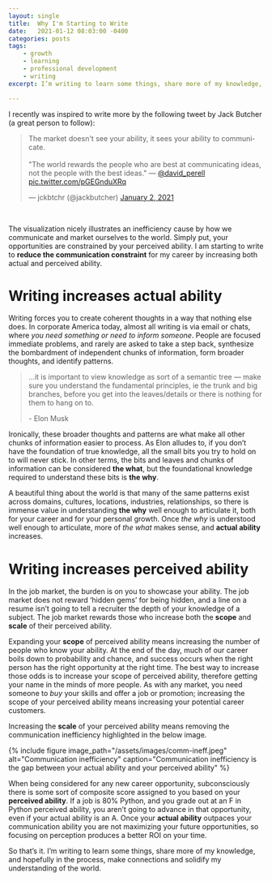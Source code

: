 ```yaml
---
layout: single
title:  Why I'm Starting to Write
date:   2021-01-12 08:03:00 -0400
categories: posts
tags:
    - growth
    - learning
    - professional development
    - writing
excerpt: I’m writing to learn some things, share more of my knowledge, and hopefully in the process, make connections and solidify my understanding of the world.

---
```


I recently was inspired to write more by the following tweet by Jack Butcher (a great person to follow):

<blockquote class="twitter-tweet"><p lang="en" dir="ltr">The market doesn&#39;t see your ability, it sees your ability to communicate.<br><br>&quot;The world rewards the people who are best at communicating ideas, not the people with the best ideas.&quot; — <a href="https://twitter.com/david_perell?ref_src=twsrc%5Etfw">@david_perell</a> <a href="https://t.co/pGEGnduXRq">pic.twitter.com/pGEGnduXRq</a></p>&mdash; jckbtchr (@jackbutcher) <a href="https://twitter.com/jackbutcher/status/1345396017441734662?ref_src=twsrc%5Etfw">January 2, 2021</a></blockquote> <script async src="https://platform.twitter.com/widgets.js" charset="utf-8"></script>

<br>

The visualization nicely illustrates an inefficiency cause by how we communicate and market ourselves to the world. Simply put, your opportunities are constrained by your perceived ability. I am starting to write to **reduce the communication constraint** for my career by increasing both actual and perceived ability.

# Writing increases actual ability

Writing forces you to create coherent thoughts in a way that nothing else does. In corporate America today, almost all writing is via email or chats, where *you need something or need to inform someone*. People are focused immediate problems, and rarely are asked to take a step back, synthesize the bombardment of independent chunks of information, form broader thoughts, and identify patterns.

> …it is important to view knowledge as sort of a semantic tree — make sure you understand the fundamental principles, ie the trunk and big branches, before you get into the leaves/details or there is nothing for them to hang on to.
> 
> \- Elon Musk

Ironically, these broader thoughts and patterns are what make all other chunks of information easier to process. As Elon alludes to, if you don’t have the foundation of true knowledge, all the small bits you try to hold on to will never stick. In other terms, the bits and leaves and chunks of information can be considered **the what**, but the foundational knowledge required to understand these bits is **the why**.

A beautiful thing about the world is that many of the same patterns exist across domains, cultures, locations, industries, relationships, so there is immense value in understanding **the why** well enough to articulate it, both for your career and for your personal growth. Once *the why* is understood well enough to articulate, more of *the what* makes sense, and **actual ability** increases.

# Writing increases perceived ability

In the job market, the burden is on you to showcase your ability. The job market does not reward ‘hidden gems’ for being hidden, and a line on a resume isn’t going to tell a recruiter the depth of your knowledge of a subject. The job market rewards those who increase both the **scope** and **scale** of their perceived ability.

Expanding your **scope** of perceived ability means increasing the number of people who know your ability. At the end of the day, much of our career boils down to probability and chance, and success occurs when the right person has the right opportunity at the right time. The best way to increase those odds is to increase your scope of perceived ability, therefore getting your name in the minds of more people. As with any market, you need someone to *buy* your skills and offer a job or promotion; increasing the scope of your perceived ability means increasing your potential career customers.

Increasing the **scale** of your perceived ability means removing the communication inefficiency highlighted in the below image.

{% include figure 
    image_path="/assets/images/comm-ineff.jpeg" 
    alt="Communication inefficiency" 
    caption="Communication inefficiency is the gap between your actual ability and your perceived ability" 
%}

When being considered for any new career opportunity, subconsciously there is some sort of composite score assigned to you based on your **perceived ability**. If a job is 80% Python, and you grade out at an F in Python perceived ability, you aren’t going to advance in that opportunity, even if your actual ability is an A. Once your **actual ability** outpaces your communication ability you are not maximizing your future opportunities, so focusing on perception produces a better ROI on your time.


So that’s it. I’m writing to learn some things, share more of my knowledge, and hopefully in the process, make connections and solidify my understanding of the world.